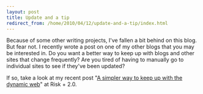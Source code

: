 ```yaml
---
layout: post
title: Update and a tip
redirect_from: /home/2010/04/12/update-and-a-tip/index.html
---
```

<p>Because of some other writing projects, I've fallen a bit behind on this blog. But fear not. I recently wrote a post on one of my other blogs that you may be interested in.
Do you want a better way to keep up with blogs and other sites that change frequently? Are you tired of having to manually go to individual sites to see if they've been updated?</p>
<p>If so, take a look at my recent post "<a href="http://risk20.wordpress.com/2010/04/09/a-simpler-way-to-keep-up-with-the-dynamic-web/">A simpler way to keep up with the dynamic web</a>" at Risk + 2.0.</p>
